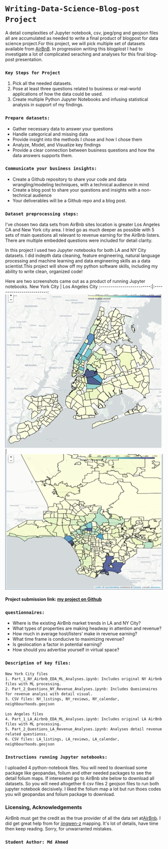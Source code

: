 # `Writing-Data-Science-Blog-post Project`
A detail complexities of Jupyter notebook, csv, jpeg/png and geojson files all are accumulated as needed to write a final product of blogpost for data science project.For this project, we will pick multiple set of datasets available from [AirBnB](http://insideairbnb.com/get-the-data.html). In progression writing this blogplost I had to investigate a lot of complicated seraching and analyses for this final blog-post presentation.

### `Key Steps for Project`
1) Pick all the needed datasets.
2) Pose at least three questions related to business or real-world applications of how the data could be used.
3) Create multiple Python Jupyter Notebooks and infusing statistical analysis in support of my findings.

### `Prepare datasets:`
- Gather necessary data to answer your questions
- Handle categorical and missing data
- Provide insight into the methods I chose and how I chose them
- Analyze, Model, and Visualize key findings
- Provide a clear connection between business questions and how the data answers supports them.

### `Communicate your business insights:`
- Create a Github repository to share your code and data wrangling/modeling techniques, with a technical audience in mind
- Create a blog post to share your questions and insights with a non-technical audience
- Your deliverables will be a Github repo and a blog post.

### `Dataset preprocessing steps:`
I've chosen two data sets from AirBnb sites location is greater Los Angeles CA and New York city area. I tried go as much deeper as possible with 5 sets of main questions all relevant to revenue earning for the AirBnb listers. There are multiple embedded questions were included for detail clarity.

In this project I used two Jupyter notebooks for both LA and NY City datasets. I did indepth data cleaning, feature engineering, natural language processing and  machine learning and data engineering skills as a data scientist.This project will show off my python software skills, including my ability to write clean, organized code!

Here are two screenshots came out as a product of running Jupyter notebooks.
New York City              |  Los Angeles City
:-------------------------:|:-------------------------:
<img src="NY_City_Blocks.png" width="500"/> | <img src="LA_City_Blocks.png" width="550"/> 

#### Project submission link: [my project on Github](https://github.com/farhadkpx/Writing-Data-Science-Blog)

### `questionnaires:`
- Where is the existing AirBnb market trends in LA and NY City?
- What types of properties are making headway in attention and revenue?
- How much in average host/listers’ make in revenue earning?
- What time frame is conducive to maximizing revenue?
- Is geolocation a factor in potential earning?
- How should you advertise yourself in virtual space?

### `Description of key files:`
~~~~~~~~
New York City files
1. Part_1_NY_Airbnb_EDA_ML_Analyses.ipynb: Includes original NY Airbnb files with ML processing.
2. Part_2_Questions_NY_Revenue_Analyses.ipynb: Includes Quesionaires for revenue analysi with detail visual.
3. CSV files: NY_listings, NY_reviews, NY_calendar, neighbourhoods.geojson

Los Angeles files
4. Part_1_LA_Airbnb_EDA_ML_Analyses.ipynb: Includes original LA AirBnb files with ML processing.
5. Part_2_Questions_LA_Revenue_Analyses.ipynb: Analyses detail revenue related questionss.
6. CSV files: LA_listings, LA_reviews, LA_calendar, neighbourhoods.geojson
~~~~~~~~~

### `Instructions running Jupyter notebooks:`
I uploaded 4 python-notebook files. You will need to download some package like geopandas, folium and other needed packages to see the detail folium maps.
If intereseted go to AirBnb site below to download all datasets. So you will need altogether 6 csv files 2 geojson files to run both jupyter notebook decisively.
I liked the folium map a lot but run thoes codes you will geopandas and folium package to download.

### Licensing, Acknowledgements
AirBnb must get the credit as the true provider of all the data set at[AirBnb](http://insideairbnb.com/get-the-data.html). I did get great help from 
for [jingwen-z](https://github.com/jingwen-z/python-playground/blob/master/python_for_data_analysis/geovisualization/folium_demo.ipynb) mapping. It's lot of details, have time
then keep reading. Sorry, for unwarranted mistakes.

### `Student Author: Md Ahmed`

